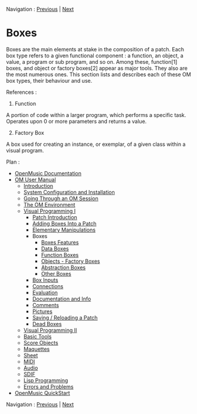 Navigation : [Previous](ElementaryManips "page
précédente\(Elementary Manipulations\)") | [Next](GraphicFeatures "Next\(Boxes Features\)")

# Boxes

Boxes are the main elements at stake in the composition of a patch. Each box
type refers to a given functional component : a function, an object, a value,
a program or sub program, and so on. Among these, function[1] boxes, and
object or factory boxes[2] appear as major tools. They also are the most
numerous ones. This section lists and describes each of these OM box types,
their behaviour and use.

References :

  1. Function

A  portion of code within a larger program, which performs a specific task.
Operates upon 0 or more parameters and returns a value.

  2. Factory Box

A box used for creating an instance, or exemplar, of a given class within a
visual program.

Plan :

  * [OpenMusic Documentation](OM-Documentation)
  * [OM User Manual](OM-User-Manual)
    * [Introduction](00-Sommaire)
    * [System Configuration and Installation](Installation)
    * [Going Through an OM Session](Goingthrough)
    * [The OM Environment](Environment)
    * [Visual Programming I](BasicVisualProgramming)
      * [Patch Introduction](ProgrammingIntro)
      * [Adding Boxes Into a Patch](AddingBoxes)
      * [Elementary Manipulations](ElementaryManips)
      * Boxes
        * [Boxes Features](GraphicFeatures)
        * [Data Boxes](DataBox)
        * [Function Boxes](FunctionBoxes)
        * [Objects - Factory Boxes](FactoryBoxes)
        * [Abstraction Boxes](AbsBoxesIntro)
        * [Other Boxes](OtherBoxes)
      * [Box Inputs](BoxInputs)
      * [Connections](Connections)
      * [Evaluation](Evaluation)
      * [Documentation and Info](DocAndInfo)
      * [Comments](Comments)
      * [Pictures](Pictures)
      * [Saving / Reloading a Patch](SavingPatch)
      * [Dead Boxes](DeadBox)
    * [Visual Programming II](AdvancedVisualProgramming)
    * [Basic Tools](BasicObjects)
    * [Score Objects](ScoreObjects)
    * [Maquettes](Maquettes)
    * [Sheet](Sheet)
    * [MIDI](MIDI)
    * [Audio](Audio)
    * [SDIF](SDIF)
    * [Lisp Programming](Lisp)
    * [Errors and Problems](errors)
  * [OpenMusic QuickStart](QuickStart-Chapters)

Navigation : [Previous](ElementaryManips "page
précédente\(Elementary Manipulations\)") | [Next](GraphicFeatures "Next\(Boxes Features\)")

